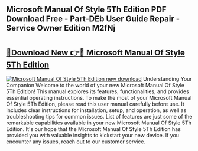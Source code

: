 ## Microsoft Manual Of Style 5Th Edition PDF Download Free - Part-DEb User Guide Repair - Service Owner Edition M2fNj

# <h2><a href="http://cf13387.oget.top/?id=Microsoft+Manual+Of+Style+5Th+Edition">🔗Download New 👉🔴 Microsoft Manual Of Style 5Th Edition</a></h2>

[![Microsoft Manual Of Style 5Th Edition new download](https://i.imgur.com/5g1atiW.png)](http://cf13387.oget.top/?id=Microsoft+Manual+Of+Style+5Th+Edition)
Understanding Your Companion Welcome to the world of your new Microsoft Manual Of Style 5Th Edition! This manual explores its features, functionalities, and provides essential operating instructions. To make the most of your Microsoft Manual Of Style 5Th Edition, please read this user manual carefully before use. It includes clear instructions for installation, setup, and operation, as well as troubleshooting tips for common issues. List of features are just some of the remarkable capabilities available in your new Microsoft Manual Of Style 5Th Edition. It's our hope that the Microsoft Manual Of Style 5Th Edition has provided you with valuable insights to kickstart your new device. If you encounter any issues, reach out to our customer service.
